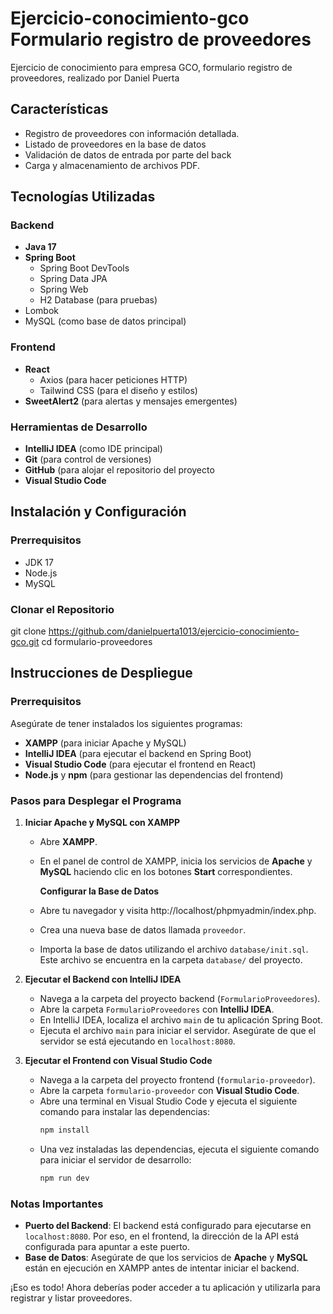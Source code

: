# Ejercicio-conocimiento-gco Formulario registro de proveedores
Ejercicio de conocimiento para empresa GCO, formulario registro de proveedores, realizado por Daniel Puerta

## Características
- Registro de proveedores con información detallada.
- Listado de proveedores en la base de datos
- Validación de datos de entrada por parte del back
- Carga y almacenamiento de archivos PDF.
  
## Tecnologías Utilizadas
### Backend
- **Java 17**
- **Spring Boot**
  - Spring Boot DevTools
  - Spring Data JPA
  - Spring Web
  - H2 Database (para pruebas)
-   Lombok
-   MySQL (como base de datos principal)

### Frontend
- **React**
  - Axios (para hacer peticiones HTTP)
  - Tailwind CSS (para el diseño y estilos)
- **SweetAlert2** (para alertas y mensajes emergentes)
  
### Herramientas de Desarrollo
- **IntelliJ IDEA** (como IDE principal)
- **Git** (para control de versiones)
- **GitHub** (para alojar el repositorio del proyecto
- **Visual Studio Code** 
  
## Instalación y Configuración
### Prerrequisitos
- JDK 17
- Node.js
- MySQL

### Clonar el Repositorio

git clone https://github.com/danielpuerta1013/ejercicio-conocimiento-gco.git
cd formulario-proveedores

## Instrucciones de Despliegue

### Prerrequisitos
Asegúrate de tener instalados los siguientes programas:
- **XAMPP** (para iniciar Apache y MySQL)
- **IntelliJ IDEA** (para ejecutar el backend en Spring Boot)
- **Visual Studio Code** (para ejecutar el frontend en React)
- **Node.js** y **npm** (para gestionar las dependencias del frontend)

### Pasos para Desplegar el Programa

1. **Iniciar Apache y MySQL con XAMPP**
   - Abre **XAMPP**.
   - En el panel de control de XAMPP, inicia los servicios de **Apache** y **MySQL** haciendo clic en los botones **Start** correspondientes.
  
     **Configurar la Base de Datos**
   - Abre tu navegador y visita http://localhost/phpmyadmin/index.php.
   - Crea una nueva base de datos llamada `proveedor`.
   - Importa la base de datos utilizando el archivo `database/init.sql`. Este archivo se encuentra en la carpeta `database/` del proyecto.

2. **Ejecutar el Backend con IntelliJ IDEA**
   - Navega a la carpeta del proyecto backend (`FormularioProveedores`).
   - Abre la carpeta `FormularioProveedores` con **IntelliJ IDEA**.
   - En IntelliJ IDEA, localiza el archivo `main` de tu aplicación Spring Boot.
   - Ejecuta el archivo `main` para iniciar el servidor. Asegúrate de que el servidor se está ejecutando en `localhost:8080`.

3. **Ejecutar el Frontend con Visual Studio Code**
   - Navega a la carpeta del proyecto frontend (`formulario-proveedor`).
   - Abre la carpeta `formulario-proveedor` con **Visual Studio Code**.
   - Abre una terminal en Visual Studio Code y ejecuta el siguiente comando para instalar las dependencias:
     ```bash
     npm install
     ```
   - Una vez instaladas las dependencias, ejecuta el siguiente comando para iniciar el servidor de desarrollo:
     ```bash
     npm run dev
     ```

### Notas Importantes
- **Puerto del Backend**: El backend está configurado para ejecutarse en `localhost:8080`. Por eso, en el frontend, la dirección de la API está configurada para apuntar a este puerto.
- **Base de Datos**: Asegúrate de que los servicios de **Apache** y **MySQL** están en ejecución en XAMPP antes de intentar iniciar el backend.

¡Eso es todo! Ahora deberías poder acceder a tu aplicación y utilizarla para registrar y listar proveedores.
